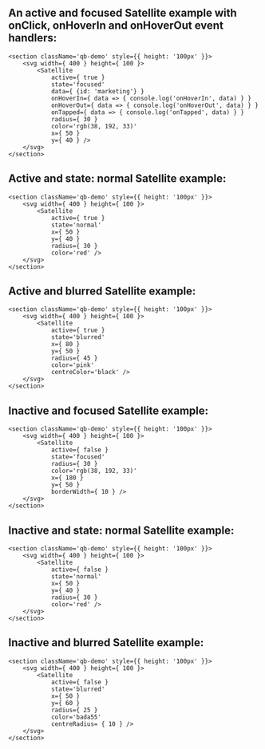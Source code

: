 ## An active and focused Satellite example with onClick, onHoverIn and onHoverOut event handlers:
```
<section className='qb-demo' style={{ height: '100px' }}>
    <svg width={ 400 } height={ 100 }>
        <Satellite
            active={ true }
            state='focused'
            data={ {id: 'marketing'} }
            onHoverIn={ data => { console.log('onHoverIn', data) } }
            onHoverOut={ data => { console.log('onHoverOut', data) } }
            onTapped={ data => { console.log('onTapped', data) } }
            radius={ 30 }
            color='rgb(38, 192, 33)'
            x={ 50 }
            y={ 40 } />
    </svg>
</section>
```

## Active and state: normal Satellite example:
```
<section className='qb-demo' style={{ height: '100px' }}>
    <svg width={ 400 } height={ 100 }>
        <Satellite
            active={ true }
            state='normal'
            x={ 50 }
            y={ 40 }
            radius={ 30 }
            color='red' />
    </svg>
</section>
```

## Active and blurred Satellite example:
```
<section className='qb-demo' style={{ height: '100px' }}>
    <svg width={ 400 } height={ 100 }>
        <Satellite
            active={ true }
            state='blurred'
            x={ 80 }
            y={ 50 }
            radius={ 45 }
            color='pink'
            centreColor='black' />
    </svg>
</section>
```

## Inactive and focused Satellite example:
```
<section className='qb-demo' style={{ height: '100px' }}>
    <svg width={ 400 } height={ 100 }>
        <Satellite
            active={ false }
            state='focused'
            radius={ 30 }
            color='rgb(38, 192, 33)'
            x={ 180 }
            y={ 50 }
            borderWidth={ 10 } />
    </svg>
</section>
```

## Inactive and state: normal Satellite example:
```
<section className='qb-demo' style={{ height: '100px' }}>
    <svg width={ 400 } height={ 100 }>
        <Satellite
            active={ false }
            state='normal'
            x={ 50 }
            y={ 40 }
            radius={ 30 }
            color='red' />
    </svg>
</section>
```

## Inactive and blurred Satellite example:
```
<section className='qb-demo' style={{ height: '100px' }}>
    <svg width={ 400 } height={ 100 }>
        <Satellite
            active={ false }
            state='blurred'
            x={ 50 }
            y={ 60 }
            radius={ 25 }
            color='bada55'
            centreRadius= { 10 } />
    </svg>
</section>
```
